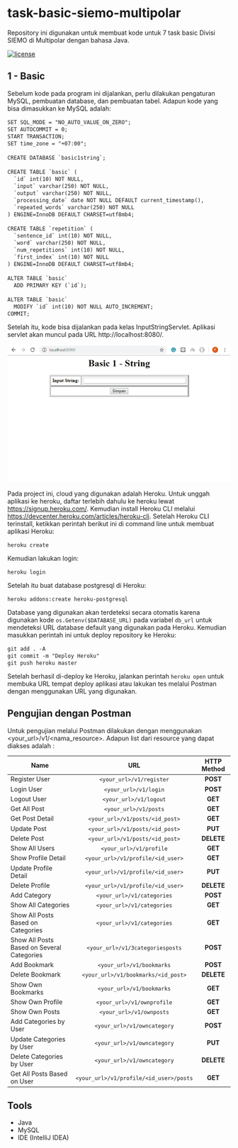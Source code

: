 # task-basic-siemo-multipolar

Repository ini digunakan untuk membuat kode untuk 7 task basic Divisi SIEMO di Multipolar dengan bahasa Java.

[![license](https://img.shields.io/github/license/mashape/apistatus.svg)]()

## 1 - Basic

Sebelum kode pada program ini dijalankan, perlu dilakukan pengaturan MySQL, pembuatan database, dan pembuatan tabel. Adapun kode yang bisa dimasukkan ke MySQL adalah:
```
SET SQL_MODE = "NO_AUTO_VALUE_ON_ZERO";
SET AUTOCOMMIT = 0;
START TRANSACTION;
SET time_zone = "+07:00";

CREATE DATABASE `basic1string`;

CREATE TABLE `basic` (
  `id` int(10) NOT NULL,
  `input` varchar(250) NOT NULL,
  `output` varchar(250) NOT NULL,
  `processing_date` date NOT NULL DEFAULT current_timestamp(),
  `repeated_words` varchar(250) NOT NULL
) ENGINE=InnoDB DEFAULT CHARSET=utf8mb4;

CREATE TABLE `repetition` (
  `sentence_id` int(10) NOT NULL,
  `word` varchar(250) NOT NULL,
  `num_repetitions` int(10) NOT NULL,
  `first_index` int(10) NOT NULL
) ENGINE=InnoDB DEFAULT CHARSET=utf8mb4;

ALTER TABLE `basic`
  ADD PRIMARY KEY (`id`);

ALTER TABLE `basic`
  MODIFY `id` int(10) NOT NULL AUTO_INCREMENT;
COMMIT;
```

Setelah itu, kode bisa dijalankan pada kelas InputStringServlet. Aplikasi servlet akan muncul pada URL http://localhost:8080/.

![Peek recording itself](https://github.com/cyberboyz/task-basic-siemo-multipolar/blob/master/asset/1-basic.gif)

Pada project ini, cloud yang digunakan adalah Heroku. Untuk unggah aplikasi ke heroku, daftar terlebih dahulu ke heroku lewat https://signup.heroku.com/. Kemudian install Heroku CLI melalui https://devcenter.heroku.com/articles/heroku-cli. Setelah Heroku CLI terinstall, ketikkan perintah berikut ini di command line untuk membuat aplikasi Heroku:
```
heroku create
```

Kemudian lakukan login:
```
heroku login
```

Setelah itu buat database postgresql di Heroku:
```
heroku addons:create heroku-postgresql
```

Database yang digunakan akan terdeteksi secara otomatis karena digunakan kode ```os.Getenv($DATABASE_URL)``` pada variabel ```db_url``` untuk mendeteksi URL database default yang digunakan pada Heroku.
Kemudian masukkan perintah ini untuk deploy repository ke Heroku:
```
git add . -A
git commit -m "Deploy Heroku"
git push heroku master
```

Setelah berhasil di-deploy ke Heroku, jalankan perintah ```heroku open``` untuk membuka URL tempat deploy aplikasi atau lakukan tes melalui Postman dengan menggunakan URL yang digunakan. 

## Pengujian dengan Postman

Untuk pengujian melalui Postman dilakukan dengan menggunakan <your_url>/v1/<nama_resource>. Adapun list dari resource yang dapat diakses adalah :

| Name                  | URL                                | HTTP Method  |
| ----------------------|:----------------------------------:|:------------:|
| Register User         | `<your_url>/v1/register`           |   **POST**   |
| Login User            | `<your_url>/v1/login`              |   **POST**   |
| Logout User           | `<your_url>/v1/logout`             |   **GET**    |
| Get All Post          | `<your_url>/v1/posts`              |   **GET**    |
| Get Post Detail       | `<your_url>/v1/posts/<id_post>`    |   **GET**    |
| Update Post           | `<your_url>/v1/posts/<id_post>`    |   **PUT**    |
| Delete Post           | `<your_url>/v1/posts/<id_post>`    |   **DELETE** |
| Show All Users        | `<your_url>/v1/profile`            |   **GET**    |
| Show Profile Detail   | `<your_url>/v1/profile/<id_user>`  |   **GET**    |
| Update Profile Detail | `<your_url>/v1/profile/<id_user>`  |   **PUT**    |
| Delete Profile        | `<your_url>/v1/profile/<id_user>`  |   **DELETE** |
| Add Category          | `<your_url>/v1/categories`         |   **POST**   |
| Show All Categories   | `<your_url>/v1/categories`         |   **GET**    |
| Show All Posts Based on Categories | `<your_url>/v1/categories`         |   **GET**    |
| Show All Posts Based on Several Categories| `<your_url>/v1/3categoriesposts` |   **POST** |
| Add Bookmark          | `<your_url>/v1/bookmarks`          |   **POST**   |
| Delete Bookmark       | `<your_url>/v1/bookmarks/<id_post>`|   **DELETE** |
| Show Own Bookmarks    | `<your_url>/v1/bookmarks`          |   **GET**    |
| Show Own Profile      | `<your_url>/v1/ownprofile`         |   **GET**    |
| Show Own Posts        | `<your_url>/v1/ownposts`           |   **GET**    |
| Add Categories by User| `<your_url>/v1/owncategory`        |   **POST**   |
| Update Categories by User| `<your_url>/v1/owncategory`     |   **PUT**    |
| Delete Categories by User| `<your_url>/v1/owncategory`     |   **DELETE** |
| Get All Posts Based on User| `<your_url>/v1/profile/<id_user>/posts` |   **GET** |

## Tools

- Java
- MySQL
- IDE (IntelliJ IDEA)
